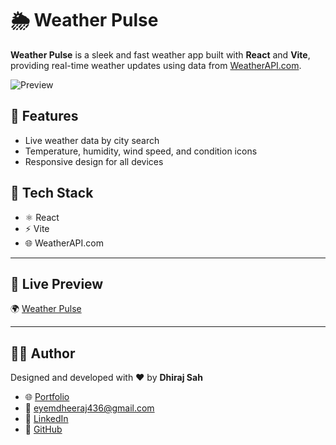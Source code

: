 # 🌦️ Weather Pulse

**Weather Pulse** is a sleek and fast weather app built with **React** and **Vite**, providing real-time weather updates using data from [WeatherAPI.com](https://www.weatherapi.com/).

![Preview](./src/img/image-preview.jpg)

## 🚀 Features

- Live weather data by city search
- Temperature, humidity, wind speed, and condition icons
- Responsive design for all devices

## 🔧 Tech Stack

- ⚛️ React
- ⚡ Vite
- 🌐 WeatherAPI.com

---

## 📸 Live Preview

🌍 [Weather Pulse](https://weather-pulse-one.vercel.app)  

---

## 🧑‍💻 Author

Designed and developed with ❤️ by **Dhiraj Sah**

- 🌐 [Portfolio](https://www.dhirajsah99.com.np)
- 📧 eyemdheeraj436@gmail.com
- 💼 [LinkedIn](https://www.linkedin.com/in/dhiraj-sah-7a3522220/)
- 🐙 [GitHub](https://github.com/DhirajSah736)